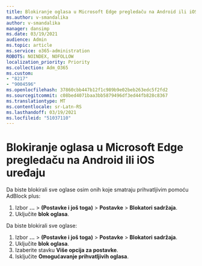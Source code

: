 ```yaml
---
title: Blokiranje oglasa u Microsoft Edge pregledaču na Android ili iOS uređaju
ms.author: v-smandalika
author: v-smandalika
manager: dansimp
ms.date: 03/19/2021
audience: Admin
ms.topic: article
ms.service: o365-administration
ROBOTS: NOINDEX, NOFOLLOW
localization_priority: Priority
ms.collection: Adm_O365
ms.custom:
- "8217"
- "9004596"
ms.openlocfilehash: 37860cbb447b12f1c989b9e02beb263edc5f2fd2
ms.sourcegitcommit: c08bed4071baa3bb5879496df3ed44fb828c8367
ms.translationtype: MT
ms.contentlocale: sr-Latn-RS
ms.lasthandoff: 03/19/2021
ms.locfileid: "51037110"
---
```

# <a name="block-ads-in-the-microsoft-edge-browser-on-an-android-or-ios-device"></a>Blokiranje oglasa u Microsoft Edge pregledaču na Android ili iOS uređaju

Da biste blokirali sve oglase osim onih koje smatraju prihvatljivim pomoću AdBlock plus:
1. Izbor **...** > **(Postavke i još toga)**  >  **Postavke**  >  **Blokatori sadržaja**.
2. Uključite **blok oglasa**.

Da biste blokirali sve oglase:
1. Izbor **...** > **(Postavke i još toga)**  >  **Postavke**  >  **Blokatori sadržaja**.
2. Uključite **blok oglasa**.
3. Izaberite stavku **Više opcija za postavke**.
4. Isključite **Omogućavanje prihvatljivih oglasa**.